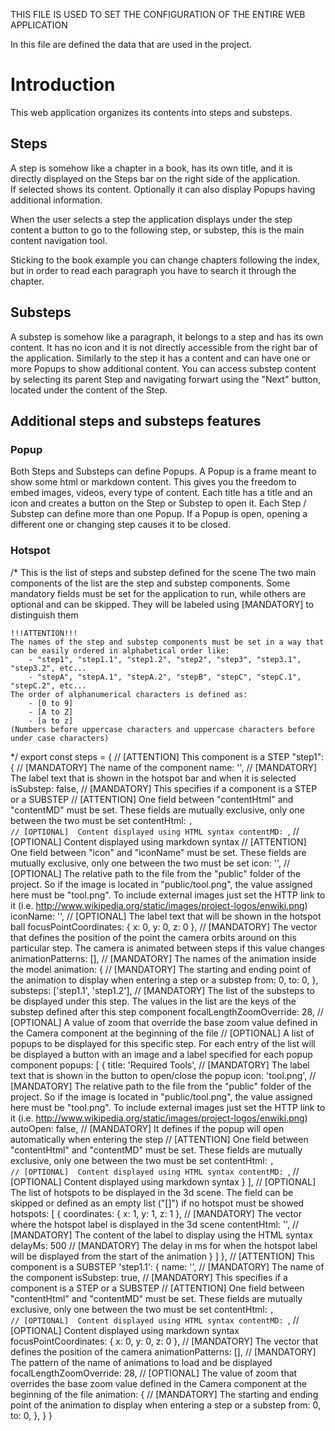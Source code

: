 
THIS FILE IS USED TO SET THE CONFIGURATION OF THE ENTIRE WEB APPLICATION

In this file are defined the data that are used in the project.

# Introduction
This web application organizes its contents into steps and substeps.

## Steps
A step is somehow like a chapter in a book, has its own title, and it is directly displayed on the Steps bar on the right side of the application.  
If selected shows its content. Optionally it can also display Popups having additional information.

When the user selects a step the application displays under the step content a button to go to the following step, or substep, this is the main content navigation tool.

Sticking to the book example you can change chapters following the index, but in order to read each paragraph you have to search it through the chapter.

## Substeps
A substep is somehow like a paragraph, it belongs to a step and has its own content. It has no icon and it is not directly accessible from the right bar of the application.
Similarly to the step it has a content and can have one or more Popups to show additional content.
You can access substep content by selecting its parent Step and navigating forwart using the "Next" button, located under the content of the Step.

## Additional steps and substeps features

### Popup
Both Steps and Substeps can define Popups.
A Popup is a frame meant to show some html or markdown content. This gives you the freedom to embed images, videos, every type of content.
Each title has a title and an icon and creates a button on the Step or Substep to open it.
Each Step / Substep can define more than one Popup. 
If a Popup is open, opening a different one or changing step causes it to be closed.

### Hotspot

/*
    This is the list of steps and substep defined for the scene
    The two main components of the list are the step and substep components.
    Some mandatory fields must be set for the application to run, while others are optional and can be skipped. They will be labeled using [MANDATORY] to distinguish them

    !!!ATTENTION!!!
    The names of the step and substep components must be set in a way that can be easily ordered in alphabetical order like:
        - "step1", "step1.1", "step1.2", "step2", "step3", "step3.1", "step3.2", etc...
        - "stepA", "stepA.1", "stepA.2", "stepB", "stepC", "stepC.1", "stepC.2", etc...
    The order of alphanumerical characters is defined as:
        - [0 to 9]
        - [A to Z]
        - [a to z]
    (Numbers before uppercase characters and uppercase characters before under case characters)
*/
export const steps = {
                                                        // [ATTENTION] This component is a STEP
    "step1": {                                          // [MANDATORY] The name of the component
        name: '',                                       // [MANDATORY] The label text that is shown in the hotspot bar and when it is selected
        isSubstep: false,                               // [MANDATORY] This specifies if a component is a STEP or a SUBSTEP
                                                        // [ATTENTION] One field between "contentHtml" and "contentMD" must be set. These fields are mutually exclusive, only one between the two must be set
        contentHtml: ``,                                // [OPTIONAL]  Content displayed using HTML syntax
        contentMD: ``,                                  // [OPTIONAL]  Content displayed using markdown syntax
                                                        // [ATTENTION] One field between "icon" and "iconName" must be set. These fields are mutually exclusive, only one between the two must be set
        icon: '',                                       // [OPTIONAL]  The relative path to the file from the "public" folder of the project. So if the image is located in "public/tool.png", the value assigned here must be "tool.png". To include external images just set the HTTP link to it (i.e. http://www.wikipedia.org/static/images/project-logos/enwiki.png)
        iconName: '',                                   // [OPTIONAL]  The label text that will be shown in the hotspot ball
        focusPointCoordinates: { x: 0, y: 0, z: 0 },    // [MANDATORY] The vector that defines the position of the point the camera orbits around on this particular step. The camera is animated between steps if this value changes
        animationPatterns: [],                          // [MANDATORY] The names of the animation inside the model
        animation: {                                    // [MANDATORY] The starting and ending point of the animation to display when entering a step or a substep
            from: 0,
            to: 0,
        },
        substeps: ['step1.1', 'step1.2'],               // [MANDATORY] The list of the substeps to be displayed under this step. The values in the list are the keys of the substep defined after this step component
        focalLengthZoomOverride: 28,                    // [OPTIONAL]  A value of zoom that override the base zoom value defined in the Camera component at the beginning of the file
                                                        // [OPTIONAL]  A list of popups to be displayed for this specific step. For each entry of the list will be displayed a button with an image and a label specified for each popup component
        popups: [
            {
                title: 'Required Tools',                // [MANDATORY] The label text that is shown in the button to open/close the popup
                icon: 'tool.png',                       // [MANDATORY] The relative path to the file from the "public" folder of the project. So if the image is located in "public/tool.png", the value assigned here must be "tool.png". To include external images just set the HTTP link to it (i.e. http://www.wikipedia.org/static/images/project-logos/enwiki.png)
                autoOpen: false,                        // [MANDATORY] It defines if the popup will open automatically when entering the step
                                                        // [ATTENTION] One field between "contentHtml" and "contentMD" must be set. These fields are mutually exclusive, only one between the two must be set
                contentHtml: ``,                        // [OPTIONAL]  Content displayed using HTML syntax
                contentMD: ``,                          // [OPTIONAL]  Content displayed using markdown syntax
            }
        ],
                                                        // [OPTIONAL]  The list of hotspots to be displayed in the 3d scene. The field can be skipped or defined as an empty list ("[]") if no hotspot must be showed
        hotspots: [
            {
                coordinates: { x: 1, y: 1, z: 1 },      // [MANDATORY] The vector where the hotspot label is displayed in the 3d scene 
                contentHtml: '',                        // [MANDATORY] The content of the label to display using the HTML syntax
                delayMs: 500                            // [MANDATORY] The delay in ms for when the hotspot label will be displayed from the start of the animation
            }
        ]
    },
                                                        // [ATTENTION] This component is a SUBSTEP
    'step1.1': {
        name: '',                                       // [MANDATORY] The name of the component
        isSubstep: true,                                // [MANDATORY] This specifies if a component is a STEP or a SUBSTEP
                                                        // [ATTENTION] One field between "contentHtml" and "contentMD" must be set. These fields are mutually exclusive, only one between the two must be set
        contentHtml: ``,                                // [OPTIONAL]  Content displayed using HTML syntax
        contentMD: ``,                                  // [OPTIONAL]  Content displayed using markdown syntax
        focusPointCoordinates: { x: 0, y: 0, z: 0 },    // [MANDATORY] The vector that defines the position of the camera
        animationPatterns: [],                          // [MANDATORY] The pattern of the name of animations to load and be displayed
        focalLengthZoomOverride: 28,                    // [OPTIONAL]  The value of zoom that overrides the base zoom value defined in the Camera component at the beginning of the file
        animation: {                                    // [MANDATORY] The starting and ending point of the animation to display when entering a step or a substep
            from: 0,
            to: 0,
        },
    }
}
